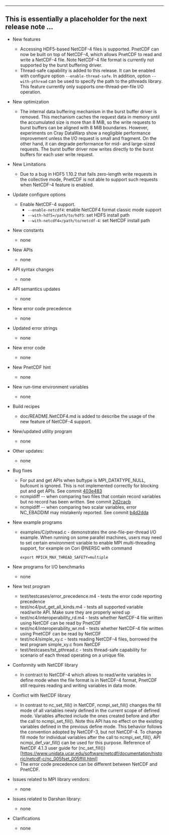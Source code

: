 ------------------------------------------------------------------------------
This is essentially a placeholder for the next release note ...
------------------------------------------------------------------------------

* New features
  + Accessing HDF5-based NetCDF-4 files is supported. PnetCDF can now be built
    on top of NetCDF-4, which allows PnetCDF to read and write a NetCDF-4 file.
    Note NetCDF-4 file format is currently not supported by the burst buffering
    driver.
  + Thread-safe capability is added to this release. It can be enabled with
    configure option `--enable-thread-safe`. In addition, option
    `--with-pthread` can be used to specify the path to the pthreads library.
    This feature currently only supports one-thread-per-file I/O operation.

* New optimization
  + The internal data buffering mechanism in the burst buffer driver is
    removed. This mechanism caches the request data in memory until the
    accumulated size is more than 8 MiB, so the write requests to burst buffers
    can be aligned with 8 MiB boundaries. However, experiments on Cray DataWarp
    show a negligible performance improvement unless the I/O request is small
    and fragment. On the other hand, it can degrade performance for mid- and
    large-sized requests. The burst buffer driver now writes directly to the
    burst buffers for each user write request.

* New Limitations
  + Due to a bug in HDF5 1.10.2 that fails zero-length write requests in the
    collective mode, PnetCDF is not able to support such requests when NetCDF-4
    feature is enabled.

* Update configure options
  + Enable NetCDF-4 support.
    - `--enable-netcdf4`: enable NetCDF4 format classic mode support
    - `--with-hdf5=/path/to/hdf5`: set HDF5 install path
    - `--with-netcdf4=/path/to/netcdf-4`: set NetCDF install path

* New constants
  + none

* New APIs
  + none

* API syntax changes
  + none

* API semantics updates
  + none

* New error code precedence
  + none

* Updated error strings
  + none

* New error code
  + none

* New PnetCDF hint
  + none

* New run-time environment variables
  + none

* Build recipes
  + doc/README.NetCDF4.md is added to describe the usage of the new feature of
    NetCDF-4 support.

* New/updated utility program
  + none

* Other updates:
  + none

* Bug fixes
  + For put and get APIs when buftype is MPI_DATATYPE_NULL, bufcount is
    ignored. This is not implemented correctly for blocking put and get APIs.
    See commit
    [403e483](https://github.com/Parallel-NetCDF/PnetCDF/commit/403e4839cdfca6175bcb177f3efa16f7d5e602d2)
  + ncmpidiff -- when comparing two files that contain record variables but
    no record has been written. See commit
    [2d2cacb](https://github.com/Parallel-NetCDF/PnetCDF/commit/2d2cacbad20b71c36a9442d9abb6c113f1838d28)
  + ncmpidiff -- when comparing two scalar variables, error NC_EBADDIM may
    mistakenly reported. See commit
    [b4d2dda](https://github.com/Parallel-NetCDF/PnetCDF/commit/b4d2dda2362e0dc0926d2723bffffea61df7006d)

* New example programs
  + examples/C/pthread.c - demonstrates the one-file-per-thread I/O example.
    When running on some parallel machines, users may need to set certain
    environment variable to enable MPI multi-threading support, for example on
    Cori @NERSC with command
    ```
    export MPICH_MAX_THREAD_SAFETY=multiple
    ```

* New programs for I/O benchmarks
  + none

* New test program
  + test/testcases/error_precedence.m4 - tests the error code reporting
    precedence
  + test/nc4/put_get_all_kinds.m4 - tests all supported variable read/write
    API. Make sure they are properly wired up
  + test/nc4/interoperability_rd.m4 - tests whether NetCDF-4 file written using
    NetCDF can be read by PnetCDF
  + test/nc4/interoperability_wr.m4 - tests whether NetCDF-4 file written using
    PnetCDF can be read by NetCDF
  + test/nc4/simple_xy.c - tests reading NetCDF-4 files, borrowed the test
    program simple_xy.c from NetCDF
  + test/testcases/tst_pthread.c - tests thread-safe capability for scenario of
    each thread operating on a unique file.

* Conformity with NetCDF library
  + In contract to NetCDF-4 which allows to read/write variables in define mode
    when the file format is in NetCDF-4 format, PnetCDF still requires reading
    and writing variables in data mode.

* Conflict with NetCDF library
  + In contrast to nc_set_fill() in NetCDF, ncmpi_set_fill() changes the fill
    mode of all variables newly defined in the current scope of defined mode.
    Variables affected include the ones created before and after the call to
    ncmpi_set_fill(). Note this API has no effect on the existing variables
    defined in the previous define mode. This behavior follows the convention
    adopted by NetCDF-3, but not NetCDF-4. To change fill mode for individual
    variables after the call to ncmpi_set_fill(), API ncmpi_def_var_fill() can
    be used for this purpose. Reference of NetCDF 4.1.3 user guide for
    (nc_set_fill())[https://www.unidata.ucar.edu/software/netcdf/documentation/historic/netcdf-c/nc_005fset_005ffill.html]
  + The error code precedence can be different between NetCDF and PnetCDF.

* Issues related to MPI library vendors:
  + none

* Issues related to Darshan library:
  + none

* Clarifications
  + none

